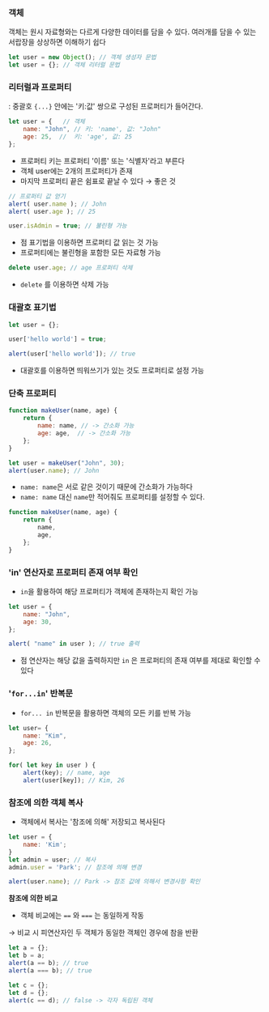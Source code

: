 ### 객체

객체는 원시 자료형와는 다르게 다양한 데이터를 담을 수 있다. 여러개를 담을 수 있는 서랍장을 상상하면 이해하기 쉽다

```jsx
let user = new Object(); // 객체 생성자 문법
let user = {}; // 객체 리터럴 문법
```

### 리터럴과 프로퍼티

: 중괄호 `{...}` 안에는 '키:값' 쌍으로 구성된 프로퍼티가 들어간다.

```jsx
let user = {   // 객체
	name: "John", // 키: 'name', 값: "John"
	age: 25,  //  키: 'age', 값: 25
};
```

- 프로퍼티 키는 프로퍼티 '이름' 또는 '식별자'라고 부른다
- 객체 user에는 2개의 프로퍼티가 존재
- 마지막 프로퍼티 끝은 쉼표로 끝날 수 있다 → 좋은 것

```jsx
// 프로퍼티 값 얻기
alert( user.name ); // John
alert( user.age ); // 25

user.isAdmin = true; // 불린형 가능
```

- 점 표기법을 이용하면 프로퍼티 값 읽는 것 가능
- 프로퍼티에는 불린형을 포함한 모든 자료형 가능

```jsx
delete user.age; // age 프로퍼티 삭제
```

- `delete` 를 이용하면 삭제 가능

### 대괄호 표기법

```jsx
let user = {};

user['hello world'] = true;

alert(user['hello world']); // true
```

- 대괄호를 이용하면 띄워쓰기가 있는 것도 프로퍼티로 설정 가능

### 단축 프로퍼티

```jsx
function makeUser(name, age) {
	return {
		name: name, // -> 간소화 가능
		age: age,  // -> 간소화 가능
	};
}

let user = makeUser("John", 30);
alert(user.name); // John
```

- `name: name`은 서로 같은 것이기 때문에 간소화가 가능하다
- `name: name` 대신 `name`만 적어줘도 프로퍼티를 설정할 수 있다.

```jsx
function makeUser(name, age) {
	return {
		name,
		age,
	};
}
```

### 'in' 연산자로 프로퍼티 존재 여부 확인

- `in`을 활용하여 해당 프로퍼티가 객체에 존재하는지 확인 가능

```jsx
let user = {
	name: "John",
	age: 30,	
};

alert( "name" in user ); // true 출력
```

- 점 연산자는 해당 값을 출력하지만 `in` 은 프로퍼티의 존재 여부를 제대로 확인할 수 있다

### '`for...in`' 반복문

- `for... in` 반복문을 활용하면 객체의 모든 키를 반복 가능

```jsx
let user= {
	name: "Kim",
	age: 26,
};

for( let key in user ) {
	alert(key); // name, age
	alert(user[key]); // Kim, 26
```

### 참조에 의한 객체 복사

- 객체에서 복사는 '참조에 의해' 저장되고 복사된다

```jsx
let user = {
	name: 'Kim';
}
let admin = user; // 복사
admin.user = 'Park'; // 참조에 의해 변경

alert(user.name); // Park -> 참조 값에 의해서 변경사항 확인
```

**참조에 의한 비교**

- 객체 비교에는 `==` 와 `===` 는 동일하게 작동

→ 비교 시 피연산자인 두 객체가 동일한 객체인 경우에 참을 반환

```jsx
let a = {};
let b = a;
alert(a == b); // true
alert(a === b); // true

let c = {};
let d = {};
alert(c == d); // false -> 각자 독립된 객체
```
